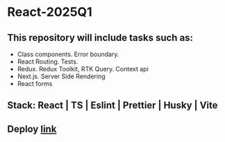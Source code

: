 # React-2025Q1
## This repository will include tasks such as:
- Class components. Error boundary.
- React Routing. Tests.
- Redux. Redux Toolkit, RTK Query. Context api
- Next.js. Server Side Rendering
- React forms

## Stack: React | TS | Eslint | Prettier | Husky | Vite 
## Deploy [link]()